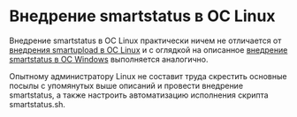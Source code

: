 # Внедрение smartstatus  в ОС Linux

Внедрение smartstatus в ОС Linux практически ничем не отличается от [внедрения smartupload в ОС Linux](052-smartupload-implementation-linux.md) и 
с оглядкой на описанное [внедрение smartstatus в ОС Windows](051-smartupload-implementation-windows.md) выполняется аналогично.

Опытному администратору Linux не составит труда скрестить основные посылы с упомянутых выше описаний и провести внедрение 
smartstatus, а также настроить автоматизацию исполнения скрипта smartstatus.sh.
